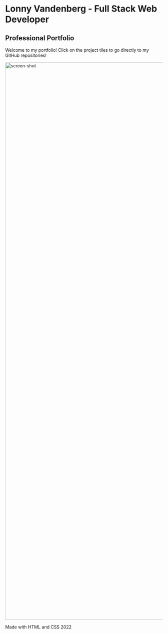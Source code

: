 # Lonny Vandenberg - Full Stack Web Developer

## Professional Portfolio

Welcome to my portfolio! Click on the project tiles to go directly to my GitHub repositories!

<img width="1774" alt="screen-shot" src="https://user-images.githubusercontent.com/86137077/151408398-5b62d9e1-bc96-4451-888f-bd0c638f0fec.png">


Made with HTML and CSS
2022
